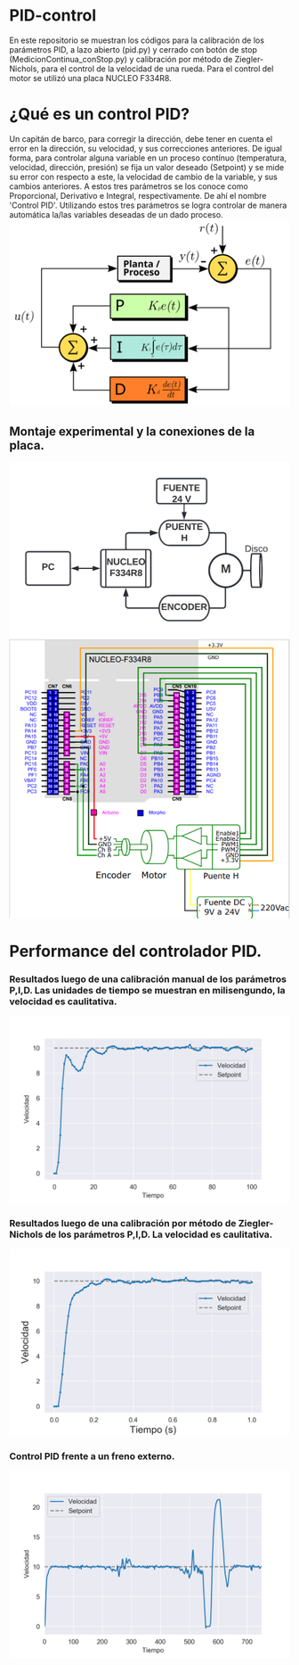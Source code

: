 # PID-control
En este repositorio se muestran los códigos para la calibración de los parámetros PID, a lazo abierto (pid.py) y cerrado con botón de stop (MedicionContinua_conStop.py) y calibración por método de Ziegler-Nichols, para el control de la velocidad de una rueda. Para el control del motor se utilizó una placa NUCLEO F334R8.

# ¿Qué es un control PID? 

Un capitán de barco, para corregir la dirección, debe tener en cuenta el error en la dirección, su velocidad, y sus correcciones anteriores. De igual forma, para controlar alguna variable en un proceso contínuo (temperatura, velocidad, dirección, presión) se fija un valor deseado (Setpoint) y se mide su error con respecto a este, la velocidad de cambio de la variable, y sus cambios anteriores. A estos tres parámetros se los conoce como Proporcional, Derivativo e Integral, respectivamente. De ahí el nombre 'Control PID'. Utilizando estos tres parámetros se logra controlar de manera automática la/las variables deseadas de un dado proceso.
![Esquema de control PID](https://github.com/hnatiuksanti/PID-control/blob/main/Diagramas/PID_diagrama%20de%20bloques.jpg)



## Montaje experimental y la conexiones de la placa. 
![Esquema experimental PID](https://github.com/hnatiuksanti/PID-control/blob/main/Diagramas/montaje_exp.png)
![Conexiones placa NUCLEO F334R8](https://github.com/hnatiuksanti/PID-control/blob/main/Diagramas/nucleo.png)

# Performance del controlador PID. 
### Resultados luego de una calibración manual de los parámetros P,I,D. Las unidades de tiempo se muestran en milisengundo, la velocidad es caulitativa. 
![Vel vs Tiempo PID](https://github.com/hnatiuksanti/PID-control/blob/main/Diagramas/Vel_Tiempo_PID.png)


### Resultados luego de una calibración por método de Ziegler-Nichols de los parámetros P,I,D. La velocidad es caulitativa. 
![Vel vs Tiempo ZN-PID](https://github.com/hnatiuksanti/PID-control/blob/main/Diagramas/Vel_Tiempo_PID_ZN.png)


### Control PID frente a un freno externo. 
![Fuerza PID](https://github.com/hnatiuksanti/PID-control/blob/main/Diagramas/Vel_Tiempo_Confuerza_externa.png)

